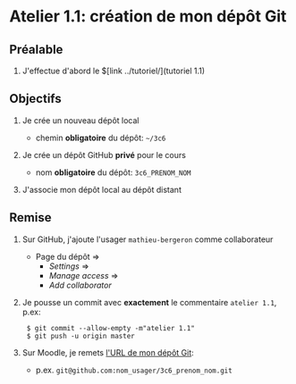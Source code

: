 # Atelier 1.1: création de mon dépôt Git

## Préalable

1. J'effectue d'abord le $[link ../tutoriel/](tutoriel 1.1)

## Objectifs

1. Je crée un nouveau dépôt local
    * chemin **obligatoire** du dépôt: `~/3c6`

1. Je crée un dépôt GitHub **privé** pour le cours
	* nom **obligatoire** du dépôt: `3c6_PRENOM_NOM` 

1. J'associe mon dépôt local au dépôt distant

## Remise

1. Sur GitHub, j'ajoute l'usager `mathieu-bergeron` comme collaborateur
	* Page du dépôt => 
		* *Settings* =>
		* *Manage access* =>
		* *Add collaborator*

1. Je pousse un commit avec **exactement** le commentaire `atelier 1.1`, p.ex:

        $ git commit --allow-empty -m"atelier 1.1"
        $ git push -u origin master

1. Sur Moodle, je remets <a target="_blank" href="https://cmontmorency.moodle.decclic.qc.ca/mod/questionnaire/view.php?id=190583">l'URL de mon dépôt Git</a>:
	* p.ex. `git@github.com:nom_usager/3c6_prenom_nom.git`



<!--

1. Je peux faire l'entrevue avant la date limite en créant un billet `entrevue 1.1`
    * Le prof va prioriser les questions, je devrai peut-être faire preuve de patience

1. Sinon, le prof va me contacter avec un rendez-vous avant la date limite

1. Quand mon <a href="/cegep/420-3C6-MO/rendez_vous" target="_blank">numéro d'étudiant apparaît ici</a>, je devrai:
    * être sur Teams à l'**heure du rendez-vous** 
    * effecuter la question d'entrevue **devant le prof**

-->



